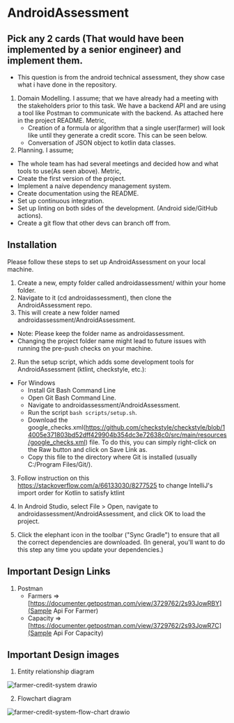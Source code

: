 ﻿# AndroidAssessment

## Pick any 2 cards (That would have been implemented by a senior engineer) and implement them.
- This question is from the android technical assessment, they show case what i have done in the 
  repository.
1. Domain Modelling.
  I assume;
  that we have already had a meeting with the stakeholders prior to this task.
  We have a backend API and are using a tool like Postman to communicate with the backend. As attached here in the project README.
  Metric,
   - Creation of a formula or algorithm that a single user(farmer) will look like until they generate a credit score. This can be seen below.
   - Conversation of JSON object to kotlin data classes.
2. Planning.
  I assume;
  - The whole team has had several meetings and decided how and what tools to use(As seen above).
  Metric,
  - Create the first version of the project.
  - Implement a naive dependency management system.
  - Create documentation using the README.
  - Set up continuous integration.
  - Set up linting on both sides of the development. (Android side/GitHub actions).
  - Create a git flow that other devs can branch off from.

## Installation
Please follow these steps to set up AndroidAssessment on your local machine.
1. Create a new, empty folder called androidassessment/ within your home folder. 
2. Navigate to it (cd androidassessment), then clone the AndroidAssessment repo. 
3. This will create a new folder named androidassessment/AndroidAssessment.

- Note: Please keep the folder name as androidassessment.
- Changing the project folder name might lead to future issues with running the pre-push checks on your machine.

2. Run the setup script, which adds some development tools for AndroidAssessment (ktlint, checkstyle, etc.):
-  For Windows
    - Install Git Bash Command Line
    - Open Git Bash Command Line.
    - Navigate to androidassessment/AndroidAssessment.
    - Run the script ``` bash scripts/setup.sh ```.
    - Download the google_checks.xml(https://github.com/checkstyle/checkstyle/blob/14005e371803bd52dff429904b354dc3e72638c0/src/main/resources/google_checks.xml) file. To do this, you can simply right-click on the Raw button and click on Save Link as.
    - Copy this file to the directory where Git is installed (usually C:/Program Files/Git/).

3. Follow instruction on this https://stackoverflow.com/a/66133030/8277525 to change IntelliJ's import order for Kotlin to satisfy ktlint

4. In Android Studio, select File > Open, navigate to androidassessment/AndroidAssessment, and click OK to load the project.

5. Click the elephant icon in the toolbar ("Sync Gradle") to ensure that all the correct dependencies are downloaded. (In general, you'll want to do this step any time you update your dependencies.)

## Important Design Links
1. Postman
   - Farmers => [https://documenter.getpostman.com/view/3729762/2s93JowRBY](Sample Api For Farmer)
   - Capacity =>[https://documenter.getpostman.com/view/3729762/2s93JowR7C](Sample Api For Capacity)
   
## Important Design images
1. Entity relationship diagram

![farmer-credit-system drawio](https://user-images.githubusercontent.com/28810111/223129269-7239d139-64f0-4862-bd1e-7d5a6516848f.svg)

2. Flowchart diagram

![farmer-credit-system-flow-chart drawio](https://user-images.githubusercontent.com/28810111/223134848-7d6d078f-ae67-4a03-9fb9-254d8240b0c9.svg)





